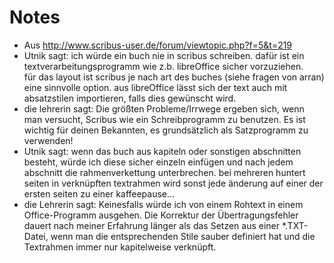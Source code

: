 # Notes

- Aus <http://www.scribus-user.de/forum/viewtopic.php?f=5&t=219>
 - Utnik sagt: ich würde ein buch nie in scribus schreiben. dafür ist ein textverarbeitungsprogramm wie z.b. libreOffice sicher vorzuziehen.  
   für das layout ist scribus je nach art des buches (siehe fragen von arran) eine sinnvolle option. aus libreOffice lässt sich der text auch mit absatzstilen importieren, falls dies gewünscht wird.
- die lehrerin sagt: Die größten Probleme/Irrwege ergeben sich, wenn man versucht, Scribus wie ein Schreibprogramm zu benutzen. Es ist wichtig für deinen Bekannten, es grundsätzlich als Satzprogramm zu verwenden! 
- Utnik sagt: wenn das buch aus kapiteln oder sonstigen abschnitten besteht, würde ich diese sicher einzeln einfügen und nach jedem abschnitt die rahmenverkettung unterbrechen. bei mehreren huntert seiten in verknüpften textrahmen wird sonst jede änderung auf einer der ersten seiten zu einer kaffeepause…
- die Lehrerin sagt: Keinesfalls würde ich von einem Rohtext in einem Office-Programm ausgehen. Die Korrektur der Übertragungsfehler dauert nach meiner Erfahrung länger als das Setzen aus einer *.TXT-Datei, wenn man die entsprechenden Stile sauber definiert hat und die Textrahmen immer nur kapitelweise verknüpft.

